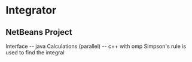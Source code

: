 # Integrator
## NetBeans Project
Interface -- java
Calculations (parallel) -- c++ with omp
Simpson's rule is used to find the integral
